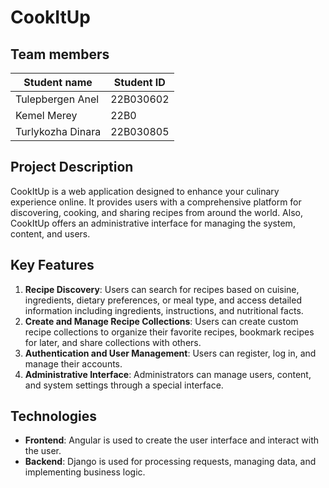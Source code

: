 # CookItUp

## Team members

| Student name          | Student ID      |
|-----------------------|-----------------|
| Tulepbergen Anel      | 22B030602       |
| Kemel Merey           | 22B0            |
| Turlykozha Dinara     | 22B030805       |

## Project Description
CookItUp is a web application designed to enhance your culinary experience online. It provides users with a comprehensive platform for discovering, cooking, and sharing recipes from around the world. Also, CookItUp offers an administrative interface for managing the system, content, and users.

## Key Features
1. **Recipe Discovery**: Users can search for recipes based on cuisine, ingredients, dietary preferences, or meal type, and access detailed information including ingredients, instructions, and nutritional facts.
2. **Create and Manage Recipe Collections**: Users can create custom recipe collections to organize their favorite recipes, bookmark recipes for later, and share collections with others.
3. **Authentication and User Management**: Users can register, log in, and manage their accounts.
4. **Administrative Interface**: Administrators can manage users, content, and system settings through a special interface.

## Technologies 
- **Frontend**: Angular is used to create the user interface and interact with the user.
- **Backend**: Django is used for processing requests, managing data, and implementing business logic.


